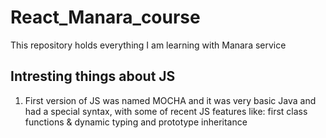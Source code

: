 # React_Manara_course
This repository holds everything I am learning with Manara service

## Intresting things about JS
1. First version of JS was named MOCHA and it was very basic Java and had a special syntax, with some of recent JS features like: first class functions & dynamic typing and prototype inheritance
